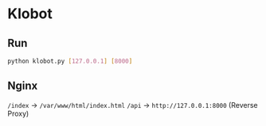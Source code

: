 # Klobot

## Run
```bash
python klobot.py [127.0.0.1] [8000]
```

## Nginx
`/index` -> `/var/www/html/index.html`
`/api` -> `http://127.0.0.1:8000` (Reverse Proxy)
